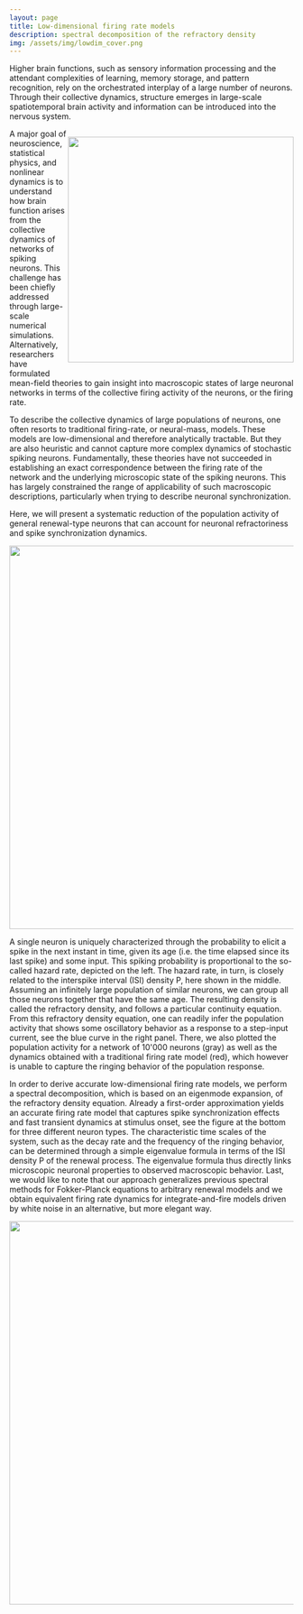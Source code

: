 ```yaml
---
layout: page
title: Low-dimensional firing rate models
description: spectral decomposition of the refractory density
img: /assets/img/lowdim_cover.png
---
```



<div>  
<p>Higher brain functions, such as sensory information processing and the attendant complexities of learning, memory storage, and pattern recognition, rely on the orchestrated interplay of a large number of neurons.
Through their collective dynamics, structure emerges in large-scale spatiotemporal brain activity and information can be introduced into the nervous system.
</p><p style="float: right;"><img src="{{ site.baseurl }}/assets/img/activity_fig.png" alt="" title="overview" style="float: left" width="400px" height="auto" padding="1px"></p>  
</div>
A major goal of neuroscience, statistical physics, and nonlinear dynamics is to understand how brain
function arises from the collective dynamics of networks of spiking neurons. This challenge has been
chiefly addressed through large-scale numerical simulations. Alternatively, researchers have formulated
mean-field theories to gain insight into macroscopic states of large neuronal networks in terms of the
collective firing activity of the neurons, or the firing rate.


To describe the collective dynamics of large populations of neurons, one often resorts to traditional firing-rate, or neural-mass, models. These models are low-dimensional and therefore analytically tractable. But they are also heuristic and cannot capture more complex dynamics of stochastic spiking neurons.
Fundamentally, these theories have not succeeded in
establishing an exact correspondence between the firing rate of the network and the underlying microscopic
state of the spiking neurons. This has largely constrained the range of applicability of such macroscopic
descriptions, particularly when trying to describe neuronal synchronization.


Here, we will present a systematic reduction of the population activity of general renewal-type neurons that can account for neuronal refractoriness and spike synchronization dynamics.
<div><p style="float: center;"><img src="{{ site.baseurl }}/assets/img/PAR_network.png" alt="" title="overview" style="float: center" width="680px" height="auto" padding="10px"></p>  
</div>
A single neuron is uniquely characterized through the probability to elicit a spike in the next instant in time, given its age (i.e. the time elapsed since its last spike) and some input.
This spiking probability is proportional to the so-called hazard rate, depicted on the left.
The hazard rate, in turn, is closely related to the interspike interval (ISI) density P, here shown in the middle.
Assuming an infinitely large population of similar neurons, we can group all those neurons together that have the same age.
The resulting density is called the refractory density, and follows a particular continuity equation.
From this refractory density equation, one can readily infer the population activity that shows some oscillatory behavior as a response to a step-input current, see the blue curve in the right panel.
There, we also plotted the population activity for a network of 10'000 neurons (gray) as well as the dynamics obtained with a traditional firing rate model (red), which however is unable to capture the ringing behavior of the population response.


In order to derive accurate low-dimensional firing rate models, we perform a spectral decomposition, which is based on an eigenmode expansion, of the refractory density equation.
Already a first-order approximation yields an accurate firing rate model that captures spike synchronization effects and fast transient dynamics at stimulus onset, see the figure at the bottom for three different neuron types.
The characteristic time scales of the system, such as the decay rate and the frequency of the ringing behavior, can be determined through a simple eigenvalue formula in terms of the ISI density P of the renewal process.
The eigenvalue formula thus directly links microscopic neuronal properties to observed macroscopic behavior. 
Last, we would like to note that our approach generalizes previous spectral methods for Fokker-Planck equations to arbitrary renewal models and we obtain equivalent firing rate dynamics for integrate-and-fire models driven by white noise in an alternative, but more elegant way.
<div><p style="float: center;"><img src="{{ site.baseurl }}/assets/img/Fig2_PSTH.png" alt="" title="overview" style="float: center" width="680px" height="auto" padding="10px"></p>  
</div>

